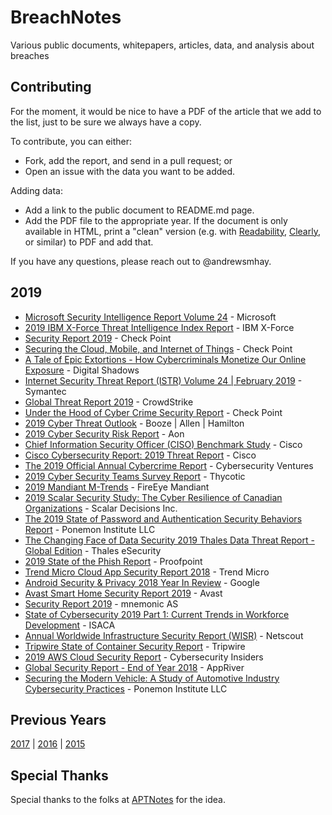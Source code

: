 # BreachNotes
Various public documents, whitepapers, articles, data, and analysis about breaches

## Contributing
For the moment, it would be nice to have a PDF of the article that we add to the list, just to be sure we always have a copy.

To contribute, you can either:
* Fork, add the report, and send in a pull request; or
* Open an issue with the data you want to be added.

Adding data:
* Add a link to the public document to README.md page.
* Add the PDF file to the appropriate year. If the document is only available in HTML, print a "clean" version (e.g. with [Readability](https://readability.com/), [Clearly](https://evernote.com/clearly/), or similar) to PDF and add that.

If you have any questions, please reach out to @andrewsmhay.

## 2019

* [Microsoft Security Intelligence Report Volume 24](../master/2019/Microsoft%20Security%20Intelligence%20Report%20Volume%2024.pdf) - Microsoft
* [2019 IBM X-Force Threat Intelligence Index Report](../master/2019/ZGB3ERYD.pdf) - IBM X-Force
* [Security Report 2019](../master/2019/security-report-2019.pdf) - Check Point
* [Securing the Cloud, Mobile, and Internet of Things](../master/2019/securing-cloud-mobile-iot-security-report-2019.pdf) - Check Point
* [A Tale of Epic Extortions - How Cybercriminals Monetize Our Online Exposure](../master/2019/a-tale-of-epic-extortions-how-cybercriminals-monetize-our-online-exposure.pdf) - Digital Shadows
* [Internet Security Threat Report (ISTR) Volume 24 | February 2019](../master/2019/Symantec%20ISTR.pdf) - Symantec
* [Global Threat Report 2019](../master/2019/CrowdStrike_GTR_2019_.pdf) - CrowdStrike
* [Under the Hood of Cyber Crime Security Report](../master/2019/under-the-hood-of-cyber-crime-security-report-2019.pdf) - Check Point
* [2019 Cyber Threat Outlook](../master/2019/booz-allen-2019-cyber-threat-outlook.pdf) - Booze | Allen | Hamilton
* [2019 Cyber Security Risk Report](../master/2019/2019-Cyber-Security-Risk-Report-Final-US_2019Feb07.pdf) - Aon
* [Chief Information Security Officer (CISO) Benchmark Study](../master/2019/2019CISOBenchmarkReportCiscoCybersecuritySeries.pdf) - Cisco
* [Cisco Cybersecurity Report: 2019 Threat Report](../master/2019/CybersecuritySeries_THRT_01_0219_r2_V2.pdf) - Cisco
* [The 2019 Official Annual Cybercrime Report](../master/2019/CV-HG-2019-Official-Annual-Cybercrime-Report.pdf) - Cybersecurity Ventures
* [2019 Cyber Security Teams Survey Report](../master/2019/Report_The_CISO_Challenge_Aligning_Business_Enablement_with_Enforcement.pdf) - Thycotic
* [2019 Mandiant M-Trends](../master/2019/rpt-mtrends-2019.pdf) - FireEye Mandiant
* [2019 Scalar Security Study: The Cyber Resilience of Canadian Organizations](../master/2019/Scalar_Security_Study_2019.pdf) - Scalar Decisions Inc.
* [The 2019 State of Password and Authentication Security Behaviors Report](../master/2019/Ponemon-Authentication-Report.pdf) - Ponemon Institute LLC
* [The Changing Face of Data Security 2019 Thales Data Threat Report - Global Edition](../master/2019/2019-DTR-Global-USL-Web.pdf) - Thales eSecurity
* [2019 State of the Phish Report](../master/2019/pfpt-us-tr-state-of-the-phish-2019.pdf) - Proofpoint
* [Trend Micro Cloud App Security Report 2018](https://www.trendmicro.com/vinfo/in/security/research-and-analysis/threat-reports/roundup/advanced-defenses-for-advanced-email-threats) - Trend Micro
* [Android Security & Privacy 2018 Year In Review](../master/2019/Google_Android_Security_2018_Report_Final.pdf) - Google
* [Avast Smart Home Security Report 2019](../master/2019/avast_smart_home_report_feb_2019.pdf) - Avast
* [Security Report 2019](../master/2019/security_report_2019.pdf) - mnemonic AS
* [State of Cybersecurity 2019 Part 1: Current Trends in Workforce Development](../master/2019/state-of-cybersecurity-2019-part-1_res_eng_0319.pdf) - ISACA
* [Annual Worldwide Infrastructure Security Report (WISR)](../master/2019/SECR_005_EN-1901–WISR.pdf) - Netscout
* [Tripwire State of Container Security Report](../master/2019/Tripwire_State_of_Container_Security_Report.pdf) - Tripwire
* [2019 AWS Cloud Security Report](../master/2019/AWS-Cloud-Security-Report-2019.pdf) - Cybersecurity Insiders 
* [Global Security Report - End of Year 2018](../master/2019/AppRiver_Global_Security_Report_18.pdf) - AppRiver
* [Securing the Modern Vehicle: A Study of Automotive Industry Cybersecurity Practices](../master/2019/securing-the-modern-vehicle.pdf) - Ponemon Institute LLC


## Previous Years
[2017](https://github.com/andrewsmhay/BreachNotes/tree/master/2017/README.md) | [2016](https://github.com/andrewsmhay/BreachNotes/tree/master/2016/README.md) | [2015](https://github.com/andrewsmhay/BreachNotes/tree/master/2015/README.md)

## Special Thanks
Special thanks to the folks at [APTNotes](https://github.com/kbandla/APTnotes) for the idea.
